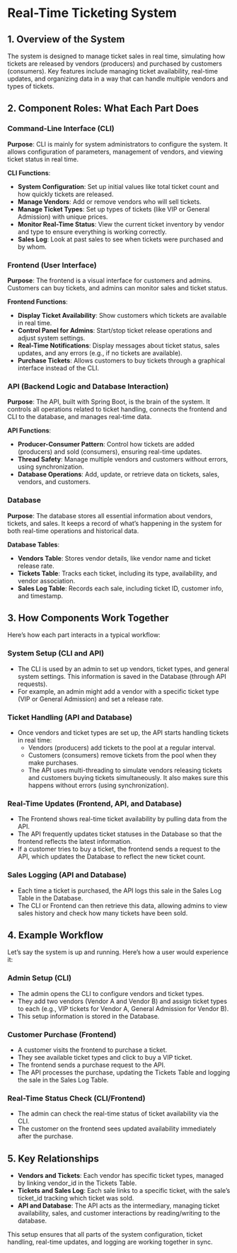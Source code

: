 # Real-Time Ticketing System

## 1. Overview of the System
The system is designed to manage ticket sales in real time, simulating how tickets are released by vendors (producers) and purchased by customers (consumers). Key features include managing ticket availability, real-time updates, and organizing data in a way that can handle multiple vendors and types of tickets.

## 2. Component Roles: What Each Part Does

### Command-Line Interface (CLI)
**Purpose**: CLI is mainly for system administrators to configure the system. It allows configuration of parameters, management of vendors, and viewing ticket status in real time.

**CLI Functions**:
- **System Configuration**: Set up initial values like total ticket count and how quickly tickets are released.
- **Manage Vendors**: Add or remove vendors who will sell tickets.
- **Manage Ticket Types**: Set up types of tickets (like VIP or General Admission) with unique prices.
- **Monitor Real-Time Status**: View the current ticket inventory by vendor and type to ensure everything is working correctly.
- **Sales Log**: Look at past sales to see when tickets were purchased and by whom.

### Frontend (User Interface)
**Purpose**: The frontend is a visual interface for customers and admins. Customers can buy tickets, and admins can monitor sales and ticket status.

**Frontend Functions**:
- **Display Ticket Availability**: Show customers which tickets are available in real time.
- **Control Panel for Admins**: Start/stop ticket release operations and adjust system settings.
- **Real-Time Notifications**: Display messages about ticket status, sales updates, and any errors (e.g., if no tickets are available).
- **Purchase Tickets**: Allows customers to buy tickets through a graphical interface instead of the CLI.

### API (Backend Logic and Database Interaction)
**Purpose**: The API, built with Spring Boot, is the brain of the system. It controls all operations related to ticket handling, connects the frontend and CLI to the database, and manages real-time data.

**API Functions**:
- **Producer-Consumer Pattern**: Control how tickets are added (producers) and sold (consumers), ensuring real-time updates.
- **Thread Safety**: Manage multiple vendors and customers without errors, using synchronization.
- **Database Operations**: Add, update, or retrieve data on tickets, sales, vendors, and customers.

### Database
**Purpose**: The database stores all essential information about vendors, tickets, and sales. It keeps a record of what’s happening in the system for both real-time operations and historical data.

**Database Tables**:
- **Vendors Table**: Stores vendor details, like vendor name and ticket release rate.
- **Tickets Table**: Tracks each ticket, including its type, availability, and vendor association.
- **Sales Log Table**: Records each sale, including ticket ID, customer info, and timestamp.

## 3. How Components Work Together
Here’s how each part interacts in a typical workflow:

### System Setup (CLI and API)
- The CLI is used by an admin to set up vendors, ticket types, and general system settings. This information is saved in the Database (through API requests).
- For example, an admin might add a vendor with a specific ticket type (VIP or General Admission) and set a release rate.

### Ticket Handling (API and Database)
- Once vendors and ticket types are set up, the API starts handling tickets in real time:
  - Vendors (producers) add tickets to the pool at a regular interval.
  - Customers (consumers) remove tickets from the pool when they make purchases.
  - The API uses multi-threading to simulate vendors releasing tickets and customers buying tickets simultaneously. It also makes sure this happens without errors (using synchronization).

### Real-Time Updates (Frontend, API, and Database)
- The Frontend shows real-time ticket availability by pulling data from the API.
- The API frequently updates ticket statuses in the Database so that the frontend reflects the latest information.
- If a customer tries to buy a ticket, the frontend sends a request to the API, which updates the Database to reflect the new ticket count.

### Sales Logging (API and Database)
- Each time a ticket is purchased, the API logs this sale in the Sales Log Table in the Database.
- The CLI or Frontend can then retrieve this data, allowing admins to view sales history and check how many tickets have been sold.

## 4. Example Workflow
Let’s say the system is up and running. Here’s how a user would experience it:

### Admin Setup (CLI)
- The admin opens the CLI to configure vendors and ticket types.
- They add two vendors (Vendor A and Vendor B) and assign ticket types to each (e.g., VIP tickets for Vendor A, General Admission for Vendor B).
- This setup information is stored in the Database.

### Customer Purchase (Frontend)
- A customer visits the frontend to purchase a ticket.
- They see available ticket types and click to buy a VIP ticket.
- The frontend sends a purchase request to the API.
- The API processes the purchase, updating the Tickets Table and logging the sale in the Sales Log Table.

### Real-Time Status Check (CLI/Frontend)
- The admin can check the real-time status of ticket availability via the CLI.
- The customer on the frontend sees updated availability immediately after the purchase.

## 5. Key Relationships
- **Vendors and Tickets**: Each vendor has specific ticket types, managed by linking vendor_id in the Tickets Table.
- **Tickets and Sales Log**: Each sale links to a specific ticket, with the sale’s ticket_id tracking which ticket was sold.
- **API and Database**: The API acts as the intermediary, managing ticket availability, sales, and customer interactions by reading/writing to the database.

This setup ensures that all parts of the system configuration, ticket handling, real-time updates, and logging are working together in sync.
